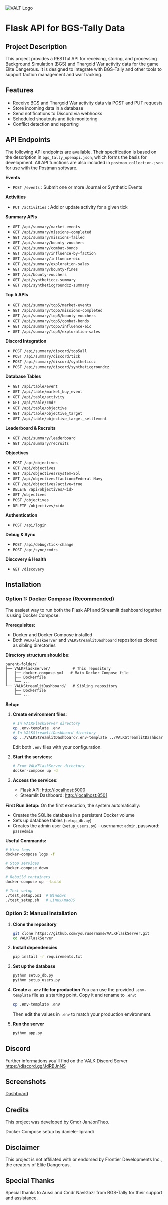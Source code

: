 ![VALT Logo](static/VALK_logo.jpg)

# Flask API for BGS-Tally Data

## Project Description

This project provides a RESTful API for receiving, storing, and processing Background Simulation (BGS) and Thargoid War activity data for the game Elite Dangerous. It is designed to integrate with BGS-Tally and other tools to support faction management and war tracking.

## Features

- Receive BGS and Thargoid War activity data via POST and PUT requests
- Store incoming data in a database
- Send notifications to Discord via webhooks
- Scheduled shoutouts and tick monitoring
- Conflict detection and reporting

## API Endpoints

The following API endpoints are available. Their specification is based on the description in `bgs_tally_openapi.json`, which forms the basis for development. All API functions are also included in `postman_collection.json` for use with the Postman software.

**Events**

- `POST /events` : Submit one or more Journal or Synthetic Events

**Activities**

- `PUT /activities` : Add or update activity for a given tick

**Summary APIs**

- `GET /api/summary/market-events`
- `GET /api/summary/missions-completed`
- `GET /api/summary/missions-failed`
- `GET /api/summary/bounty-vouchers`
- `GET /api/summary/combat-bonds`
- `GET /api/summary/influence-by-faction`
- `GET /api/summary/influence-eic`
- `GET /api/summary/exploration-sales`
- `GET /api/summary/bounty-fines`
- `GET /api/bounty-vouchers`
- `GET /api/syntheticcz-summary`
- `GET /api/syntheticgroundcz-summary`

**Top 5 APIs**

- `GET /api/summary/top5/market-events`
- `GET /api/summary/top5/missions-completed`
- `GET /api/summary/top5/bounty-vouchers`
- `GET /api/summary/top5/combat-bonds`
- `GET /api/summary/top5/influence-eic`
- `GET /api/summary/top5/exploration-sales`

**Discord Integration**

- `POST /api/summary/discord/top5all`
- `POST /api/summary/discord/tick`
- `POST /api/summary/discord/syntheticcz`
- `POST /api/summary/discord/syntheticgroundcz`

**Database Tables**

- `GET /api/table/event`
- `GET /api/table/market_buy_event`
- `GET /api/table/activity`
- `GET /api/table/cmdr`
- `GET /api/table/objective`
- `GET /api/table/objective_target`
- `GET /api/table/objective_target_settlement`

**Leaderboard & Recruits**

- `GET /api/summary/leaderboard`
- `GET /api/summary/recruits`

**Objectives**

- `POST /api/objectives`
- `GET /api/objectives`
- `GET /api/objectives?system=Sol`
- `GET /api/objectives?faction=Federal Navy`
- `GET /api/objectives?active=true`
- `DELETE /api/objectives/<id>`
- `GET /objectives`
- `POST /objectives`
- `DELETE /objectives/<id>`

**Authentication**

- `POST /api/login`

**Debug & Sync**

- `POST /api/debug/tick-change`
- `POST /api/sync/cmdrs`

**Discovery & Health**

- `GET /discovery`

## Installation

### Option 1: Docker Compose (Recommended)

The easiest way to run both the Flask API and Streamlit dashboard together is using Docker Compose.

**Prerequisites:**

- Docker and Docker Compose installed
- Both `VALKFlaskServer` and `VALKStreamlitDashboard` repositories cloned as sibling directories

**Directory structure should be:**

```
parent-folder/
├── VALKFlaskServer/          # This repository
│   ├── docker-compose.yml   # Main Docker Compose file
│   ├── Dockerfile
│   └── ...
└── VALKStreamlitDashboard/   # Sibling repository
    ├── Dockerfile
    └── ...
```

**Setup:**

1. **Create environment files**:

   ```bash
   # In VALKFlaskServer directory
   cp .env-template .env
   # In VALKStreamlitDashboard directory
   cp ../VALKStreamlitDashboard/.env-template ../VALKStreamlitDashboard/.env
   ```

   Edit both `.env` files with your configuration.

2. **Start the services**:

   ```bash
   # From VALKFlaskServer directory
   docker-compose up -d
   ```

3. **Access the services**:
   - Flask API: <http://localhost:5000>
   - Streamlit Dashboard: <http://localhost:8501>

**First Run Setup:**
On the first execution, the system automatically:

- Creates the SQLite database in a persistent Docker volume
- Sets up database tables (`setup_db.py`)
- Creates the admin user (`setup_users.py`) - username: `admin`, password: `passAdmin`

**Useful Commands:**

```bash
# View logs
docker-compose logs -f

# Stop services
docker-compose down

# Rebuild containers
docker-compose up --build

# Test setup
./test_setup.ps1  # Windows
./test_setup.sh   # Linux/macOS
```

### Option 2: Manual Installation

1. **Clone the repository**

   ```bash
   git clone https://github.com/yourusername/VALKFlaskServer.git
   cd VALKFlaskServer
   ```

2. **Install dependencies**

   ```bash
   pip install -r requirements.txt
   ```

3. **Set up the database**

   ```bash
   python setup_db.py
   python setup_users.py
   ```

4. **Create a `.env` file for production**
   You can use the provided `.env-template` file as a starting point. Copy it and rename to `.env`:

   ```bash
   cp .env-template .env
   ```

   Then edit the values in `.env` to match your production environment.

5. **Run the server**

   ```bash
   python app.py
   ```

## Discord

Further informations you'll find on the VALK Discord Server https://discord.gg/JdRBJnNS

## Screenshots

[Dashboard](screenshots/Dashboard.MD)

## Credits

This project was developed by Cmdr JanJonTheo.

Docker Compose setup by daniele-liprandi

## Disclaimer

This project is not affiliated with or endorsed by Frontier Developments Inc., the creators of Elite Dangerous.

## Special Thanks

Special thanks to Aussi and Cmdr NavlGazr from BGS-Tally for their support and assistance.
